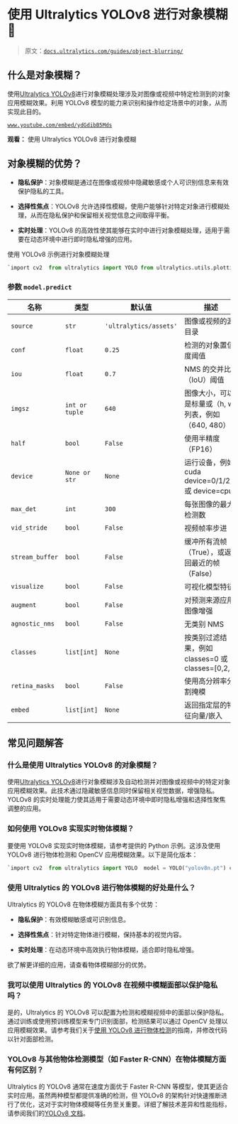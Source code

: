 # 使用 Ultralytics YOLOv8 进行对象模糊 🚀

> 原文：[`docs.ultralytics.com/guides/object-blurring/`](https://docs.ultralytics.com/guides/object-blurring/)

## 什么是对象模糊？

使用[Ultralytics YOLOv8](https://github.com/ultralytics/ultralytics/)进行对象模糊处理涉及对图像或视频中特定检测到的对象应用模糊效果。利用 YOLOv8 模型的能力来识别和操作给定场景中的对象，从而实现此目的。

[`www.youtube.com/embed/ydGdibB5Mds`](https://www.youtube.com/embed/ydGdibB5Mds)

**观看：** 使用 Ultralytics YOLOv8 进行对象模糊

## 对象模糊的优势？

+   **隐私保护**：对象模糊是通过在图像或视频中隐藏敏感或个人可识别信息来有效保护隐私的工具。

+   **选择性焦点**：YOLOv8 允许选择性模糊，使用户能够针对特定对象进行模糊处理，从而在隐私保护和保留相关视觉信息之间取得平衡。

+   **实时处理**：YOLOv8 的高效性使其能够在实时中进行对象模糊处理，适用于需要在动态环境中进行即时隐私增强的应用。

使用 YOLOv8 示例进行对象模糊处理

```py
`import cv2  from ultralytics import YOLO from ultralytics.utils.plotting import Annotator, colors  model = YOLO("yolov8n.pt") names = model.names  cap = cv2.VideoCapture("path/to/video/file.mp4") assert cap.isOpened(), "Error reading video file" w, h, fps = (int(cap.get(x)) for x in (cv2.CAP_PROP_FRAME_WIDTH, cv2.CAP_PROP_FRAME_HEIGHT, cv2.CAP_PROP_FPS))  # Blur ratio blur_ratio = 50  # Video writer video_writer = cv2.VideoWriter("object_blurring_output.avi", cv2.VideoWriter_fourcc(*"mp4v"), fps, (w, h))  while cap.isOpened():     success, im0 = cap.read()     if not success:         print("Video frame is empty or video processing has been successfully completed.")         break      results = model.predict(im0, show=False)     boxes = results[0].boxes.xyxy.cpu().tolist()     clss = results[0].boxes.cls.cpu().tolist()     annotator = Annotator(im0, line_width=2, example=names)      if boxes is not None:         for box, cls in zip(boxes, clss):             annotator.box_label(box, color=colors(int(cls), True), label=names[int(cls)])              obj = im0[int(box[1]) : int(box[3]), int(box[0]) : int(box[2])]             blur_obj = cv2.blur(obj, (blur_ratio, blur_ratio))              im0[int(box[1]) : int(box[3]), int(box[0]) : int(box[2])] = blur_obj      cv2.imshow("ultralytics", im0)     video_writer.write(im0)     if cv2.waitKey(1) & 0xFF == ord("q"):         break  cap.release() video_writer.release() cv2.destroyAllWindows()` 
```

### 参数 `model.predict`

| 名称 | 类型 | 默认值 | 描述 |
| --- | --- | --- | --- |
| `source` | `str` | `'ultralytics/assets'` | 图像或视频的源目录 |
| `conf` | `float` | `0.25` | 检测的对象置信度阈值 |
| `iou` | `float` | `0.7` | NMS 的交并比（IoU）阈值 |
| `imgsz` | `int or tuple` | `640` | 图像大小，可以是标量或（h, w）列表，例如（640, 480） |
| `half` | `bool` | `False` | 使用半精度（FP16） |
| `device` | `None or str` | `None` | 运行设备，例如 cuda device=0/1/2/3 或 device=cpu |
| `max_det` | `int` | `300` | 每张图像的最大检测数 |
| `vid_stride` | `bool` | `False` | 视频帧率步进 |
| `stream_buffer` | `bool` | `False` | 缓冲所有流帧（True），或返回最近的帧（False） |
| `visualize` | `bool` | `False` | 可视化模型特征 |
| `augment` | `bool` | `False` | 对预测来源应用图像增强 |
| `agnostic_nms` | `bool` | `False` | 无类别 NMS |
| `classes` | `list[int]` | `None` | 按类别过滤结果，例如 classes=0 或 classes=[0,2,3] |
| `retina_masks` | `bool` | `False` | 使用高分辨率分割掩模 |
| `embed` | `list[int]` | `None` | 返回指定层的特征向量/嵌入 |

## 常见问题解答

### 什么是使用 Ultralytics YOLOv8 的对象模糊？

使用[Ultralytics YOLOv8](https://github.com/ultralytics/ultralytics/)进行对象模糊涉及自动检测并对图像或视频中的特定对象应用模糊效果。此技术通过隐藏敏感信息同时保留相关视觉数据，增强隐私。YOLOv8 的实时处理能力使其适用于需要动态环境中即时隐私增强和选择性聚焦调整的应用。

### 如何使用 YOLOv8 实现实时物体模糊？

要使用 YOLOv8 实现实时物体模糊，请参考提供的 Python 示例。这涉及使用 YOLOv8 进行物体检测和 OpenCV 应用模糊效果。以下是简化版本：

```py
`import cv2  from ultralytics import YOLO  model = YOLO("yolov8n.pt") cap = cv2.VideoCapture("path/to/video/file.mp4")  while cap.isOpened():     success, im0 = cap.read()     if not success:         break      results = model.predict(im0, show=False)     for box in results[0].boxes.xyxy.cpu().tolist():         obj = im0[int(box[1]) : int(box[3]), int(box[0]) : int(box[2])]         im0[int(box[1]) : int(box[3]), int(box[0]) : int(box[2])] = cv2.blur(obj, (50, 50))      cv2.imshow("YOLOv8 Blurring", im0)     if cv2.waitKey(1) & 0xFF == ord("q"):         break  cap.release() cv2.destroyAllWindows()` 
```

### 使用 Ultralytics 的 YOLOv8 进行物体模糊的好处是什么？

Ultralytics 的 YOLOv8 在物体模糊方面具有多个优势：

+   **隐私保护**：有效模糊敏感或可识别信息。

+   **选择性焦点**：针对特定物体进行模糊，保持基本的视觉内容。

+   **实时处理**：在动态环境中高效执行物体模糊，适合即时隐私增强。

欲了解更详细的应用，请查看物体模糊部分的优势。

### 我可以使用 Ultralytics 的 YOLOv8 在视频中模糊面部以保护隐私吗？

是的，Ultralytics 的 YOLOv8 可以配置为检测和模糊视频中的面部以保护隐私。通过训练或使用预训练模型来专门识别面部，检测结果可以通过 OpenCV 处理以应用模糊效果。请参考我们关于[使用 YOLOv8 进行物体检测](https://docs.ultralytics.com/models/yolov8)的指南，并修改代码以针对面部检测。

### YOLOv8 与其他物体检测模型（如 Faster R-CNN）在物体模糊方面有何区别？

Ultralytics 的 YOLOv8 通常在速度方面优于 Faster R-CNN 等模型，使其更适合实时应用。虽然两种模型都提供准确的检测，但 YOLOv8 的架构针对快速推断进行了优化，这对于实时物体模糊等任务至关重要。详细了解技术差异和性能指标，请参阅我们的[YOLOv8 文档](https://docs.ultralytics.com/models/yolov8)。
